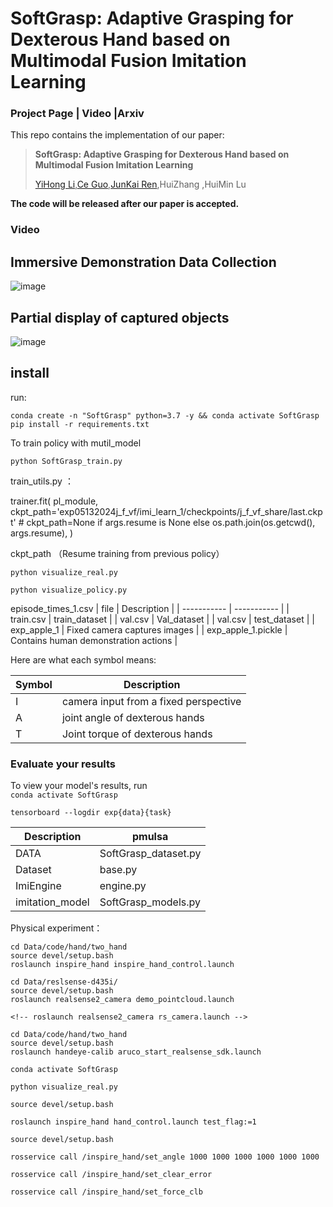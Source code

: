 # SoftGrasp: Adaptive Grasping for Dexterous Hand based on Multimodal Fusion Imitation Learning

### Project Page | Video |Arxiv
This repo contains the implementation of our paper:
> **SoftGrasp: Adaptive Grasping for Dexterous Hand based on Multimodal Fusion Imitation Learning**
> 
> [YiHong Li](https://github.com/swagyiyi),[Ce Guo](https://github.com/henghenghahei849),[JunKai Ren](https://github.com/jkren6),HuiZhang ,HuiMin Lu
>

**The code  will be released after our paper  is accepted.**
### Video  
## Immersive Demonstration Data Collection

![image](https://github.com/nubot-nudt/SoftGrasp/blob/main/picture/teleporation.gif)

## Partial display of captured objects

![image](https://github.com/nubot-nudt/SoftGrasp/blob/main/picture/object.gif)


## install
run:
```
conda create -n "SoftGrasp" python=3.7 -y && conda activate SoftGrasp
pip install -r requirements.txt
```

To train policy with mutil_model
```
python SoftGrasp_train.py
```
train_utils.py ：

 trainer.fit(
        pl_module,
        ckpt_path='exp05132024j_f_vf/imi_learn_1/checkpoints/j_f_vf_share/last.ckpt'
        # ckpt_path=None
        if args.resume is None
        else os.path.join(os.getcwd(), args.resume),
    )

ckpt_path （Resume training from previous policy）
```
python visualize_real.py 

python visualize_policy.py 
```
episode_times_1.csv
| file      | Description |
| ----------- | ----------- |
| train.csv                 | train_dataset                            |
| val.csv                   | Val_dataset                               |
| val.csv                   | test_dataset                               |
| exp_apple_1           | Fixed camera captures images                           |
| exp_apple_1.pickle    | Contains human demonstration actions        |


Here are what each symbol means:

| Symbol      | Description |
| ----------- | ----------- |
| I   | camera input from a fixed perspective        |
| A   | joint angle of dexterous hands |
| T   | Joint torque of dexterous hands |


### Evaluate your results
To view your model's results, run <br>
 ```conda activate SoftGrasp```
 
```tensorboard --logdir exp{data}{task}```

| Description   |     pmulsa      |
| -----------   |   -----------   | 
|DATA           | SoftGrasp_dataset.py  |
|Dataset        | base.py       |
|ImiEngine      | engine.py     |
|imitation_model| SoftGrasp_models.py |

Physical experiment：
```
cd Data/code/hand/two_hand
source devel/setup.bash
roslaunch inspire_hand inspire_hand_control.launch
```
```
cd Data/reslsense-d435i/
source devel/setup.bash
roslaunch realsense2_camera demo_pointcloud.launch

<!-- roslaunch realsense2_camera rs_camera.launch -->

cd Data/code/hand/two_hand
source devel/setup.bash
roslaunch handeye-calib aruco_start_realsense_sdk.launch

```

 ```conda activate SoftGrasp```

```python visualize_real.py ```

```
source devel/setup.bash

roslaunch inspire_hand hand_control.launch test_flag:=1

source devel/setup.bash

rosservice call /inspire_hand/set_angle 1000 1000 1000 1000 1000 1000

rosservice call /inspire_hand/set_clear_error

rosservice call /inspire_hand/set_force_clb
```
